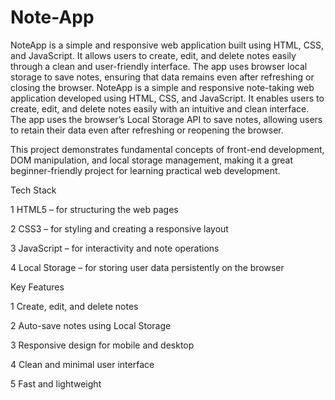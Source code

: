 # Note-App
NoteApp is a simple and responsive web application built using HTML, CSS, and JavaScript. It allows users to create, edit, and delete notes easily through a clean and user-friendly interface. The app uses browser local storage to save notes, ensuring that data remains even after refreshing or closing the browser.
NoteApp is a simple and responsive note-taking web application developed using HTML, CSS, and JavaScript. It enables users to create, edit, and delete notes easily with an intuitive and clean interface. The app uses the browser’s Local Storage API to save notes, allowing users to retain their data even after refreshing or reopening the browser.

This project demonstrates fundamental concepts of front-end development, DOM manipulation, and local storage management, making it a great beginner-friendly project for learning practical web development.

Tech Stack

  1 HTML5 – for structuring the web pages
  
  2 CSS3 – for styling and creating a responsive layout
  
  3 JavaScript – for interactivity and note operations
  
  4 Local Storage – for storing user data persistently on the browser


Key Features

  1 Create, edit, and delete notes
  
  2 Auto-save notes using Local Storage
  
  3 Responsive design for mobile and desktop
  
  4 Clean and minimal user interface
  
  5 Fast and lightweight
